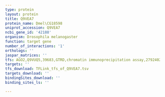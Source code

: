 ```yaml
---
type: protein
layout: protein
title: Q9VEA7
protein_name: Dmel\CG18598
uniprot_accession: Q9VEA7
ncbi_gene_id: '42188'
organism: Drosophila melanogaster
function: target gene
number_of_interactions: '1'
orthologs: ''
jaspar_matrices: ''
tfs: AGO2,Q9VUQ5,39683,GTRD,chromatin immunoprecipitation assay,27924024%5Buid%5D,No
targets: ''
tfs_download: TFLink_tfs_of_Q9VEA7.tsv
targets_download: ''
bindingSites_download: ''
binding_sites_ls: ''

---
```

